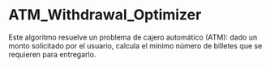 # ATM_Withdrawal_Optimizer
Este algoritmo resuelve un problema de cajero automático (ATM): dado un monto solicitado por el usuario, calcula el mínimo número de billetes que se requieren para entregarlo.
